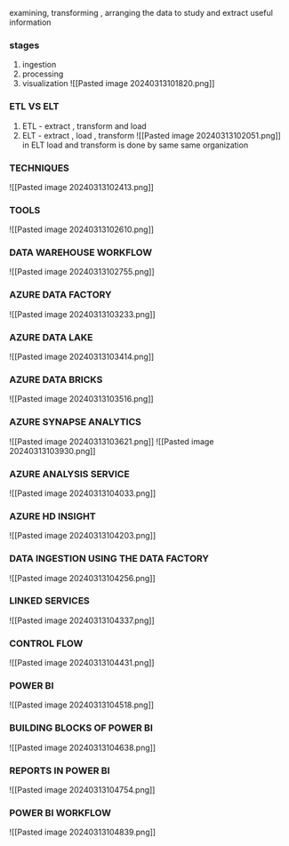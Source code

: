 examining, transforming , arranging the data to study and extract useful information

### stages
1. ingestion
2. processing
3. visualization
![[Pasted image 20240313101820.png]]

### ETL VS ELT
1. ETL - extract , transform and load
2. ELT - extract , load , transform
![[Pasted image 20240313102051.png]]
in ELT load and transform is done by same same organization

### TECHNIQUES
![[Pasted image 20240313102413.png]]

### TOOLS 
![[Pasted image 20240313102610.png]]

### DATA WAREHOUSE WORKFLOW
![[Pasted image 20240313102755.png]]

### AZURE DATA FACTORY
![[Pasted image 20240313103233.png]]

### AZURE DATA LAKE
![[Pasted image 20240313103414.png]]

### AZURE DATA BRICKS
![[Pasted image 20240313103516.png]]

### AZURE SYNAPSE ANALYTICS
![[Pasted image 20240313103621.png]]
![[Pasted image 20240313103930.png]]

### AZURE ANALYSIS SERVICE
![[Pasted image 20240313104033.png]]

### AZURE HD INSIGHT
![[Pasted image 20240313104203.png]]

### DATA INGESTION USING THE DATA FACTORY
![[Pasted image 20240313104256.png]]

### LINKED SERVICES
![[Pasted image 20240313104337.png]]

### CONTROL FLOW
![[Pasted image 20240313104431.png]]

### POWER BI
![[Pasted image 20240313104518.png]]

### BUILDING BLOCKS OF POWER BI
![[Pasted image 20240313104638.png]]

### REPORTS IN POWER BI
![[Pasted image 20240313104754.png]]

### POWER BI WORKFLOW
![[Pasted image 20240313104839.png]]


